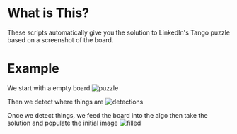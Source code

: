 # What is This?
These scripts automatically give you the solution to LinkedIn's Tango puzzle based on a screenshot of the board.

# Example
We start with a empty board
![puzzle](https://github.com/user-attachments/assets/2710e2a5-de89-46ae-adbe-7010b0df9ff8)


Then we detect where things are
![detections](https://github.com/user-attachments/assets/8a5ba83a-7f01-43e2-ab19-ca1707847421)


Once we detect things, we feed the board into the algo then take the solution and populate the initial image
![filled](https://github.com/user-attachments/assets/da5ce730-d961-4fe7-b15c-985d2d7b5f5d)

